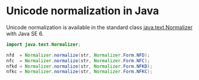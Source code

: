 # Unicode normalization in Java

Unicode normalization is available in the standard class
[java.text.Normalizer](http://docs.oracle.com/javase/7/docs/api/java/text/Normalizer.html)
with Java SE 6.

```java
import java.text.Normalizer;

nfd  = Normalizer.normalize(str, Normalizer.Form.NFD);
nfc  = Normalizer.normalize(str, Normalizer.Form.NFC);
nfkd = Normalizer.normalize(str, Normalizer.Form.NFKD);
nfkc = Normalizer.normalize(str, Normalizer.Form.NFKC);
```
